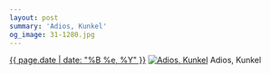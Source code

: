 ```yaml
---
layout: post
summary: 'Adios, Kunkel'
og_image: 31-1280.jpg
---
```


<p>
  <time><a href="/31">{{ page.date | date: "%B %e, %Y" }}</a></time>
  <a href="/31"><img src="{{ site.assets_url }}/31-640.jpg" srcset="{{ site.assets_url }}/31-1280.jpg 1280w, {{ site.assets_url }}/31-960.jpg 960w, {{ site.assets_url }}/31-640.jpg 640w, {{ site.assets_url }}/31-320.jpg 320w" sizes="(min-width: 700px) 50vw, calc(100vw - 2rem)" alt="Adios, Kunkel" /></a>
  <span>Adios, Kunkel</span>
</p>
